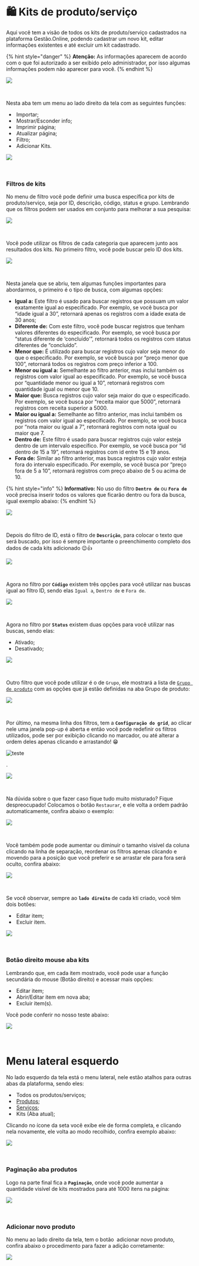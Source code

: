 # 🛍️ Kits de produto/serviço

Aqui você tem a visão de todos os kits de produto/serviço cadastrados na plataforma Gestão.Online, podendo cadastrar um novo kit, editar informações existentes e até excluir um kit cadastrado.

{% hint style="danger" %}
**Atenção:** As informações aparecem de acordo com o que foi autorizado a ser exibido pelo administrador, por isso algumas informações podem não aparecer para você.
{% endhint %}

![](/erp-v2/assets/modulos/kits/aba_kits.gif)

<br>

Nesta aba tem um menu ao lado direito da tela com as seguintes funções:

- <img src="/erp-v2/assets/icon_importar.png" alt="" data-size="line"> Importar;
- <img src="/erp-v2/assets/icon_exibir.png" alt="" data-size="line"> Mostrar/Esconder info;
- <img src="/erp-v2/assets/icon_imprimir.png" alt="" data-size="line"> Imprimir página;
- <img src="/erp-v2/assets/icon_atualizar.png" alt="" data-size="line"> Atualizar página;
- <img src="/erp-v2/assets/icon_filtro.png" alt="" data-size="line"> Filtro;
- <img src="/erp-v2/assets/icon_add.png" alt="" data-size="line"> Adicionar Kits.

![](/erp-v2/assets/modulos/kits/aba_kits_menu.png)

<br>

### Filtros de kits

No menu de filtro você pode definir uma busca específica por kits de produto/serviço, seja por ID, descrição, código, status e grupo. Lembrando que os filtros podem ser usados em conjunto para melhorar a sua pesquisa:

![](/erp-v2/assets/modulos/kits/aba_kits_filtro.gif)

<br>

Você pode utilizar os filtros de cada categoria que aparecem junto aos resultados dos kits. No primeiro filtro, você pode buscar pelo ID dos kits.

![](/erp-v2/assets/modulos/kits/aba_kits_filtro_id.png)

<br>

Nesta janela que se abriu, tem algumas funções importantes para abordarmos, o primeiro é o tipo de busca, com algumas opções:

- **Igual a:** Este filtro é usado para buscar registros que possuam um valor exatamente igual ao especificado. Por exemplo, se você busca por “idade igual a 30”, retornará apenas os registros com a idade exata de 30 anos;
- **Diferente de:** Com este filtro, você pode buscar registros que tenham valores diferentes do especificado. Por exemplo, se você busca por “status diferente de ‘concluído’”, retornará todos os registros com status diferentes de “concluído”.
- **Menor que:** É utilizado para buscar registros cujo valor seja menor do que o especificado. Por exemplo, se você busca por “preço menor que 100”, retornará todos os registros com preço inferior a 100.
- **Menor ou igual a:** Semelhante ao filtro anterior, mas inclui também os registros com valor igual ao especificado. Por exemplo, se você busca por “quantidade menor ou igual a 10”, retornará registros com quantidade igual ou menor que 10.
- **Maior que:** Busca registros cujo valor seja maior do que o especificado. Por exemplo, se você busca por “receita maior que 5000”, retornará registros com receita superior a 5000.
- **Maior ou igual a:** Semelhante ao filtro anterior, mas inclui também os registros com valor igual ao especificado. Por exemplo, se você busca por “nota maior ou igual a 7”, retornará registros com nota igual ou maior que 7.
- **Dentro de:** Este filtro é usado para buscar registros cujo valor esteja dentro de um intervalo específico. Por exemplo, se você busca por “id dentro de 15 a 19”, retornará registros com id entre 15 e 19 anos.
- **Fora de:** Similar ao filtro anterior, mas busca registros cujo valor esteja fora do intervalo especificado. Por exemplo, se você busca por “preço fora de 5 a 10”, retornará registros com preço abaixo de 5 ou acima de 10.

{% hint style="info" %}
**Informativo:** No uso do filtro **`Dentro de`** ou **`Fora de`** você precisa inserir todos os valores que ficarão dentro ou fora da busca, igual exemplo abaixo:
{% endhint %}

![](/erp-v2/assets/modulos/kits/aba_kits_filtro_dentrode.gif)

<br>

Depois do filtro de ID, está o filtro de **`Descrição`**, para colocar o texto que será buscado, por isso é sempre importante o preenchimento completo dos dados de cada kits adicionado 😉👍

![](/erp-v2/assets/modulos/kits/aba_kits_filtro_descricao.png)

<br>

Agora no filtro por **`Código`** existem três opções para você utilizar nas buscas igual ao filtro ID, sendo elas `Igual a`, `Dentro de` e `Fora de`.

![](/erp-v2/assets/modulos/kits/aba_kits_filtro_codigo.png)

<br>

Agora no filtro por **`Status`** existem duas opções para você utilizar nas buscas, sendo elas:

- Ativado;
- Desativado;

![](/erp-v2/assets/modulos/kits/aba_kits_filtro_status.png)

<br>

Outro filtro que você pode utilizar é o de `Grupo`, ele mostrará a lista de [`Grupo de produto`](/erp-v2/modulos/produtos_servicos/grupo_produto.md) com as opções que já estão definidas na aba Grupo de produto:

![](/erp-v2/assets/modulos/kits/aba_kits_filtro_grupo.gif)

<br>

Por último, na mesma linha dos filtros, tem a **`Configuração do grid`**, ao clicar nele uma janela pop-up é aberta e então você pode redefinir os filtros utilizados, pode ser por exibição clicando no marcador, ou até alterar a ordem deles apenas clicando e arrastando! 😁

![teste](/erp-v2/assets/modulos/kits/aba_kits_filtro_grid.png)

.

![](/erp-v2/assets/modulos/kits/aba_kits_filtro_grid.gif)

<br>

Na dúvida sobre o que fazer caso fique tudo muito misturado? Fique despreocupado! Colocamos o botão `Restaurar`, e ele volta a ordem padrão automaticamente, confira abaixo o exemplo:

![](/erp-v2/assets/modulos/kits/aba_kits_filtro_grid_restaurar.png)

<br>

Você também pode pode aumentar ou diminuir o tamanho visível da coluna clicando na linha de separação, reordenar os filtros apenas clicando e movendo para a posição que você preferir e se arrastar ele para fora será oculto, confira abaixo:

![](/erp-v2/assets/modulos/kits/aba_kits_filtro_mouse.gif)

<br>

Se você observar, sempre ao **`lado direito`** de cada kti criado, você têm dois botões:

- <img src="/erp-v2/assets/modulos/icon_editar_item.png" alt="" data-size="line"> Editar item;
- <img src="/erp-v2/assets/modulos/icon_excluir_item.png" alt="" data-size="line"> Excluir item.

![](/erp-v2/assets/modulos/kits/aba_kits_editar_excluir.png)

<br>

### Botão direito mouse aba kits

Lembrando que, em cada item mostrado, você pode usar a função secundária do mouse (Botão direito) e acessar mais opções:

- <img src="/erp-v2/assets/modulos/icon_editar_item_mouse.png" alt="" data-size="line"> Editar item;
- <img src="/erp-v2/assets/modulos/icon_abrir_editar_item_nova_aba_mouse.png" alt="" data-size="line"> Abrir/Editar item em nova aba;
- <img src="/erp-v2/assets/modulos/icon_excluir_item_mouse.png" alt="" data-size="line"> Excluir item(s).

Você pode conferir no nosso teste abaixo:

![](/erp-v2/assets/modulos/kits/aba_kits_btn_mouse.gif)

<br>

# Menu lateral esquerdo

No lado esquerdo da tela está o menu lateral, nele estão atalhos para outras abas da plataforma, sendo eles:

- <img src="/erp-v2/assets/modulos/icon_produtos_servicos.png" alt="" data-size="line"> Todos os produtos/serviços;
- <img src="/erp-v2/assets/modulos/icon_produto.png" alt="" data-size="line"> [Produtos](/erp-v2/modulos/produtos_servicos/produtos.md);
- <img src="/erp-v2/assets/modulos/icon_servicos.png" alt="" data-size="line"> [Serviços](/erp-v2/modulos/produtos_servicos/servicos.md);
- <img src="/erp-v2/assets/modulos/icon_kits.png" alt="" data-size="line"> Kits (Aba atual);

Clicando no ícone da seta você exibe ele de forma completa, e clicando nela novamente, ele volta ao modo recolhido, confira exemplo abaixo: 

![](/erp-v2/assets/modulos/kits/aba_kits_menu_esquerdo.gif)

<br>

### Paginação aba produtos

Logo na parte final fica a **`Paginação`**, onde você pode aumentar a quantidade visível de kits mostrados para até 1000 itens na página:

![](/erp-v2/assets/modulos/servicos/aba_servicos_paginacao.png)

<br>

### Adicionar novo produto

No menu ao lado direito da tela, tem o botão <img src="/erp-v2/assets/icon_add.png" alt="" data-size="line"> adicionar novo produto, confira abaixo o procedimento para fazer a adição corretamente:

![](/erp-v2/assets/modulos/kits/aba_kits_add.png)

<br>